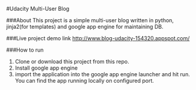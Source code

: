 #Udacity Multi-User Blog

###About
  This project is a simple multi-user blog written in python, jinja2(for templates) and google app engine for maintaining DB.

###Live project demo link
  http://www.blog-udacity-154320.appspot.com/

###How to run
  1. Clone or download this project from this repo.
  2. Install google app engine
  3. import the application into the google app engine launcher and hit run.
     You can find the app running locally on configured port.
